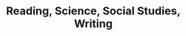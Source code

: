 ---
title: Reading, Science, Social Studies, Writing

folder_path: 2015/
file_name: 2015-Reading.Science.and.Social.Studies.pdf

layout: iframe
---